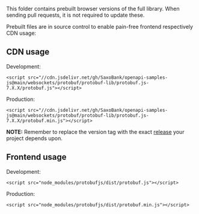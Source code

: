 This folder contains prebuilt browser versions of the full library. When sending pull requests, it is not required to update these.

Prebuilt files are in source control to enable pain-free frontend respectively CDN usage:

CDN usage
---------

Development:
```
<script src="//cdn.jsdelivr.net/gh/SaxoBank/openapi-samples-js@main/websockets/protobuf/protobuf-lib/protobuf.js-7.X.X/protobuf.js"></script>
```

Production:
```
<script src="//cdn.jsdelivr.net/gh/SaxoBank/openapi-samples-js@main/websockets/protobuf/protobuf-lib/protobuf.js-7.X.X/protobuf.min.js"></script>
```

**NOTE:** Remember to replace the version tag with the exact [release](https://github.com/dcodeIO/protobuf.js/tags) your project depends upon.

Frontend usage
--------------

Development:
```
<script src="node_modules/protobufjs/dist/protobuf.js"></script>
```

Production:
```
<script src="node_modules/protobufjs/dist/protobuf.min.js"></script>
```
